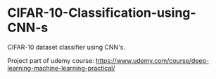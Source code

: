 # CIFAR-10-Classification-using-CNN-s
CIFAR-10 dataset classifier using CNN's.

Project part of udemy course:
https://www.udemy.com/course/deep-learning-machine-learning-practical/
